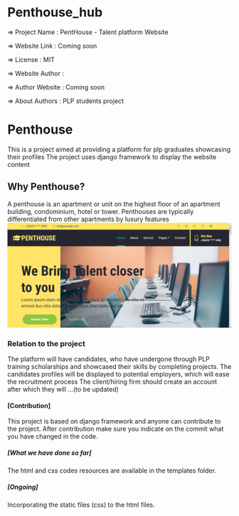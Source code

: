 # Penthouse_hub
  =>  Project Name     : PentHouse - Talent platform Website

  =>  Website Link     : Coming soon

  =>  License          : MIT

  =>  Website Author   : 

  =>  Author Website   : Coming soon

  =>  About Authors    : PLP students project
  
  # Penthouse
  This is a project aimed at providing a platform for plp graduates showcasing their profiles
  The project uses django framework to display the website content
  
  ## Why Penthouse?
  A penthouse is an apartment or unit on the highest floor of an apartment building, condominium, hotel or tower.
  Penthouses are typically differentiated from other apartments by luxury features
  ![User landing_page interface](/mypent/penthouse/screenshots/landing_page.png "UI")
  
  ### Relation to the project
  The platform will have candidates, who have undergone through PLP training scholarships and showcased their skills by completing projects.
  The candidates profiles will be displayed to potential employers, which will ease the recruitment process
  The client/hiring firm should create an account after which they will ...(to be updated)
  
  #### [Contribution]
  This project is based on django framework and anyone can contribute to the project.
  After contribution make sure you indicate on the commit what you have changed in the code.
  
  ##### [What we have done so far]
  The html and css codes resources are available in the templates folder.
  
  ##### [Ongoing]
  Incorporating the static files (css) to the html files.

